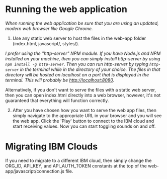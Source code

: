 # Running the web application
*When running the web application be sure that you are using an updated, modern web browser like Google Chrome.*

1. Use any static web server to host the files in the web-app folder (index.html, javascript/, styles/).

*I prefer using the "http-server" NPM module.  If you have Node.js and NPM installed on your machine, then you can simply install http-server by using `npm install -g http-server`.  Then you can run http-server by typing `http-server` in the terminal while in the directory of your choice.  The files in that directory will be hosted on localhost on a port that is displayed in the terminal.  This will probably be [http://localhost:8080](http://localhost:8080).*

Alternatively, if you don't want to serve the files with a static web server, then you can open index.html directly into a web browser, however, it's not guaranteed that everything will function correctly.

2. After you have chosen how you want to serve the web app files, then simply navigate to the appropriate URL in your browser and you will see the web app.  Click the 'Play' button to connect to the IBM cloud and start receiving values.  Now you can start toggling sounds on and off.


# Migrating IBM Clouds
If you need to migrate to a different IBM cloud, then simply change the ORG_ID, API_KEY, and API_AUTH_TOKEN constants at the top of the web-app/javascript/connection.js file.
